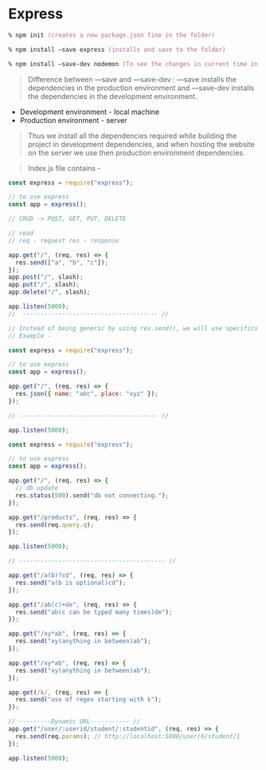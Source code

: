 # Express

```zsh
% npm init (creates a new package.json fine in the folder)

% npm install —save express (installs and save to the folder)

% npm install —save-dev nodemon (To see the changes in current time in node.js file)
```

> Difference between —save and —save-dev : —save installs the dependencies in the production environment
> and —save-dev installs the dependencies in the development environment.

- Development environment - local machine
- Production environment - server

> Thus we install all the dependencies required while building the project in development dependencies,
> and when hosting the website on the server we use then production environment dependencies.

> Index.js file contains -

```js
const express = require("express");

// to use express
const app = express();

// CRUD -> POST, GET, PUT, DELETE

// read
// req - request res - response

app.get("/", (req, res) => {
  res.send(["a", "b", "c"]);
});
app.post("/", slash);
app.put("/", slash);
app.delete("/", slash);

app.listen(5000);
//  -------------------------------------- //

// Instead of being generic by using res.send(), we will use specifics like res.json()
// Example -

const express = require("express");

// to use express
const app = express();

app.get("/", (req, res) => {
  res.json({ name: "abc", place: "xyz" });
});

// --------------------------------------- //

app.listen(5000);

const express = require("express");

// to use express
const app = express();

app.get("/", (req, res) => {
  // db update
  res.status(500).send("db not connecting.");
});

app.get("/products", (req, res) => {
  res.send(req.query.q);
});

app.listen(5000);

// ----------------------------------------- //

app.get("/a(b)?cd", (req, res) => {
  res.send("a(b is optional)cd");
});

app.get("/ab(c)+de", (req, res) => {
  res.send("ab(c can be typed many times)de");
});

app.get("/xy*ab", (req, res) => {
  res.send("xy(anything in between)ab");
});

app.get("/xy*ab", (req, res) => {
  res.send("xy(anything in between)ab");
});

app.get(/k/, (req, res) => {
  res.send("use of regex starting with k");
});

// ---------Dynamic URL----------- //
app.get("/user/:userid/student/:studentid", (req, res) => {
  res.send(req.params); // http://localhost:5000/user/6/student/1
});

app.listen(5000);
```
